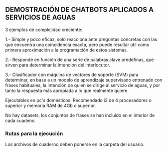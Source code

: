 ﻿## DEMOSTRACIÓN DE CHATBOTS APLICADOS A SERVICIOS DE AGUAS

3 ejemplos de complejidad creciente:

1.- Simple y poco eficaz, solo reacciona ante preguntas concretas con las que encuentra una coincidencia exacta, pero puede resultar útil como primera aproximación a la programación de estos sistemas. 

2.- Responde en función de una serie de palabras clave predefinas, que sirven para determinar la intención del interlocutor. 

3.- Clasificador con máquina de vectores de soporte (SVM) para determinar, en base a un modelo de aprendizaje supervisado entrenado con frases habituales, la intención de quien se dirige al servicio de aguas, y por tanto la respuesta más apropiada a lo que realmente quiere.

Ejecutables en pc's domésticos. Recomendado i3 de 4 procesadores o superior y memoria RAM de 4Gb o superior.

No hay datasets, los conjuntos de frases se han incluido en el interior de cada cuadeno.


### Rutas para la ejecución

Los archivos de cuaderno deben ponerse en la carpeta del usuario.

